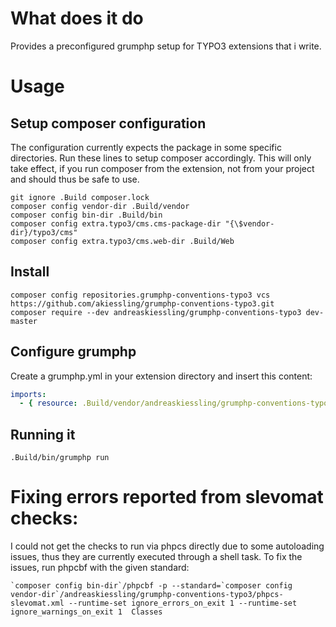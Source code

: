# What does it do

Provides a preconfigured grumphp setup for TYPO3 extensions that i write.   

# Usage

## Setup composer configuration

The configuration currently expects the package in some specific directories. Run these lines to setup composer accordingly. This will only take effect, if you run composer from the extension, not from your project and should thus be safe to use.

~~~shell
git ignore .Build composer.lock
composer config vendor-dir .Build/vendor
composer config bin-dir .Build/bin
composer config extra.typo3/cms.cms-package-dir "{\$vendor-dir}/typo3/cms"
composer config extra.typo3/cms.web-dir .Build/Web
~~~

## Install

~~~shell
composer config repositories.grumphp-conventions-typo3 vcs https://github.com/akiessling/grumphp-conventions-typo3.git
composer require --dev andreaskiessling/grumphp-conventions-typo3 dev-master
~~~

## Configure grumphp

Create a grumphp.yml in your extension directory and insert this content:
~~~yaml
imports:
  - { resource: .Build/vendor/andreaskiessling/grumphp-conventions-typo3/grumphp.yml }
~~~

## Running it

~~~shell
.Build/bin/grumphp run
~~~

# Fixing errors reported from slevomat checks:

I could not get the checks to run via phpcs directly due to some autoloading issues, thus they are currently executed through a shell task. To fix the issues, run phpcbf with the given standard:

~~~
`composer config bin-dir`/phpcbf -p --standard=`composer config vendor-dir`/andreaskiessling/grumphp-conventions-typo3/phpcs-slevomat.xml --runtime-set ignore_errors_on_exit 1 --runtime-set ignore_warnings_on_exit 1  Classes
~~~
